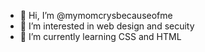 - 👋 Hi, I’m @mymomcrysbecauseofme
- 👀 I’m interested in web design and secuity 
- 🌱 I’m currently learning CSS and HTML
